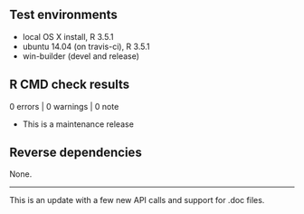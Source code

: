 ## Test environments
* local OS X install, R 3.5.1
* ubuntu 14.04 (on travis-ci), R 3.5.1
* win-builder (devel and release)

## R CMD check results

0 errors | 0 warnings | 0 note

* This is a maintenance release

## Reverse dependencies

None.

---

This is an update with a few new API calls and support
for .doc files.
